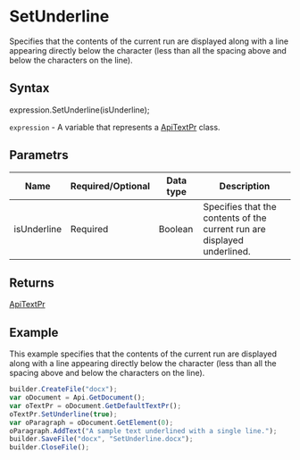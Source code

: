 # SetUnderline

Specifies that the contents of the current run are displayed along with a line appearing directly below the character (less than all the spacing above and below the characters on the line).

## Syntax

expression.SetUnderline(isUnderline);

`expression` - A variable that represents a [ApiTextPr](../ApiTextPr.md) class.

## Parametrs

| **Name** | **Required/Optional** | **Data type** | **Description** |
| ------------- | ------------- | ------------- | ------------- |
| isUnderline | Required | Boolean | Specifies that the contents of the current run are displayed underlined. |

## Returns

[ApiTextPr](../ApiTextPr.md)

## Example

This example specifies that the contents of the current run are displayed along with a line appearing directly below the character (less than all the spacing above and below the characters on the line).

```javascript
builder.CreateFile("docx");
var oDocument = Api.GetDocument();
var oTextPr = oDocument.GetDefaultTextPr();
oTextPr.SetUnderline(true);
var oParagraph = oDocument.GetElement(0);
oParagraph.AddText("A sample text underlined with a single line.");
builder.SaveFile("docx", "SetUnderline.docx");
builder.CloseFile();
```
